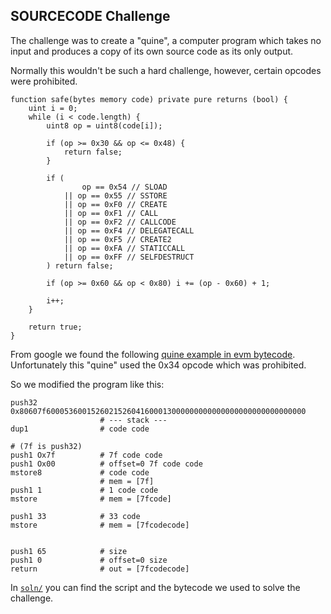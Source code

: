 ## SOURCECODE Challenge

The challenge was to create a "quine", a computer program which takes no input and produces a copy of its own source code as its only output.

Normally this wouldn't be such a hard challenge, however, certain opcodes were prohibited.

```
function safe(bytes memory code) private pure returns (bool) {
    uint i = 0;
    while (i < code.length) {
        uint8 op = uint8(code[i]);

        if (op >= 0x30 && op <= 0x48) {
            return false;
        }

        if (
                op == 0x54 // SLOAD
            || op == 0x55 // SSTORE
            || op == 0xF0 // CREATE
            || op == 0xF1 // CALL
            || op == 0xF2 // CALLCODE
            || op == 0xF4 // DELEGATECALL
            || op == 0xF5 // CREATE2
            || op == 0xFA // STATICCALL
            || op == 0xFF // SELFDESTRUCT
        ) return false;
        
        if (op >= 0x60 && op < 0x80) i += (op - 0x60) + 1;
        
        i++;
    }
    
    return true;
}
```

From google we found the following [quine example in evm bytecode](https://gist.github.com/karmacoma-eth/220b58b7cd32d649fa1a15e70b6d8bff). Unfortunately this "quine" used the 0x34 opcode which was prohibited.

So we modified the program like this:
```
push32 0x80607f6000536001526021526041600013000000000000000000000000000000
                    # --- stack ---
dup1                # code code

# (7f is push32)
push1 Ox7f          # 7f code code
push1 Ox00          # offset=0 7f code code
mstore8             # code code
                    # mem = [7f]
push1 1             # 1 code code
mstore              # mem = [7fcode]

push1 33            # 33 code
mstore              # mem = [7fcodecode]


push1 65            # size
push1 0             # offset=0 size
return              # out = [7fcodecode]
```

In [`soln/`](soln/) you can find the script and the bytecode we used to solve the challenge.
